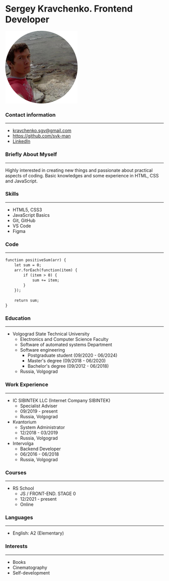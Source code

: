 # Sergey Kravchenko. Frontend Developer

![Sergey Kravchenko. Frontend Developer](assets/img/person-circle-cropped-230x230.png "Sergey Kravchenko. Junior Frontend Developer")

### Contact information
___

- <kravchenko.sgv@gmail.com>
- <https://github.com/svk-man>
- [LinkedIn](https://www.linkedin.com/in/sergey-kravchenko-9ba309159/)

### Briefly About Myself
___

Highly interested in creating new things and passionate about practical aspects of coding. Basic knowledges and some experience in HTML, CSS and JavaScript.

### Skills
___

- HTML5, CSS3
- JavaScript Basics
- Git, GitHub
- VS Code
- Figma

### Code
___

    function positiveSum(arr) {
        let sum = 0;
        arr.forEach(function(item) {
            if (item > 0) {
                sum += item;
            }
        });
  
        return sum;
    }

### Education
___

- Volgograd State Technical University
  - Electronics and Computer Science Faculty
  - Software of automated systems Department
  - Software engineering
    - Postgraduate student (09/2020 - 06/2024)
    - Master's degree (09/2018 - 06/2020)
    - Bachelor's degree (09/2012 - 06/2018)
  - Russia, Volgograd

### Work Experience
___

- IC SIBINTEK LLC (Internet Company SIBINTEK)
  - Specialist Adviser
  - 09/2019 - present
  - Russia, Volgograd
- Kvantorium
  - System Administrator
  - 12/2018 - 03/2019
  - Russia, Volgograd
- Intervolga
  - Backend Developer
  - 06/2016 - 06/2018
  - Russia, Volgograd

### Courses
___

- RS School
  - JS / FRONT-END. STAGE 0
  - 12/2021 - present
  - Online

### Languages
___

- English: A2 (Elementary)

### Interests
___

- Books
- Cinematography
- Self-development